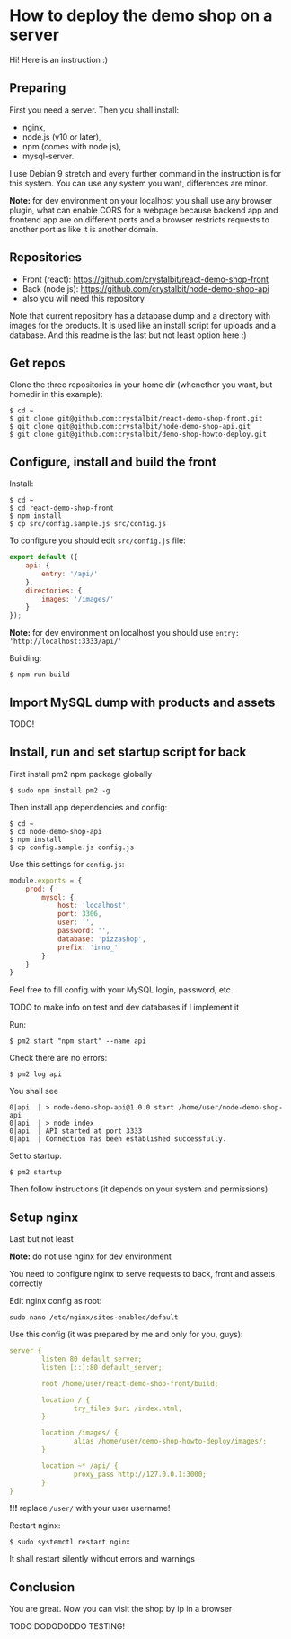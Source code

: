 # How to deploy the demo shop on a server #

Hi! Here is an instruction :)

## Preparing
First you need a server. Then you shall install:
* nginx,
* node.js (v10 or later),
* npm (comes with node.js),
* mysql-server.

I use Debian 9 stretch and every further command in the instruction is for this system. You can use any system you want, differences are minor.

**Note:** for dev environment on your localhost you shall use any browser plugin, what can enable CORS for a webpage because backend app and frontend app are on different ports and a browser restricts requests to another port as like it is another domain.

## Repositories
* Front (react): https://github.com/crystalbit/react-demo-shop-front
* Back (node.js): https://github.com/crystalbit/node-demo-shop-api
* also you will need this repository

Note that current repository has a database dump and a directory with images for the products. It is used like an install script for uploads and a database.
And this readme is the last but not least option here :)

## Get repos
Clone the three repositories in your home dir (whenether you want, but homedir in this example):
```console
$ cd ~
$ git clone git@github.com:crystalbit/react-demo-shop-front.git
$ git clone git@github.com:crystalbit/node-demo-shop-api.git
$ git clone git@github.com:crystalbit/demo-shop-howto-deploy.git
```

## Configure, install and build the front
Install:
```console
$ cd ~
$ cd react-demo-shop-front
$ npm install
$ cp src/config.sample.js src/config.js
```

To configure you should edit `src/config.js` file:
```javascript
export default ({
    api: {
        entry: '/api/'
    },
    directories: {
        images: '/images/'
    }
});
```

**Note:** for dev environment on localhost you should use `entry: 'http://localhost:3333/api/'`

Building:
```console
$ npm run build
```

## Import MySQL dump with products and assets
TODO!

## Install, run and set startup script for back
First install pm2 npm package globally
```console
$ sudo npm install pm2 -g
```

Then install app dependencies and config:
```console
$ cd ~
$ cd node-demo-shop-api
$ npm install
$ cp config.sample.js config.js
```

Use this settings for `config.js`:
```javascript
module.exports = {
    prod: {
        mysql: {
            host: 'localhost',
            port: 3306,
            user: '',
            password: '',
            database: 'pizzashop',
            prefix: 'inno_'
        }
    }
}
```

Feel free to fill config with your MySQL login, password, etc.

TODO to make info on test and dev databases if I implement it

Run:
```console
$ pm2 start "npm start" --name api
```

Check there are no errors:
```console
$ pm2 log api
```

You shall see
```
0|api  | > node-demo-shop-api@1.0.0 start /home/user/node-demo-shop-api
0|api  | > node index
0|api  | API started at port 3333
0|api  | Connection has been established successfully.
```

Set to startup:
```console
$ pm2 startup
```

Then follow instructions (it depends on your system and permissions)

## Setup nginx
Last but not least

**Note:** do not use nginx for dev environment

You need to configure nginx to serve requests to back, front and assets correctly

Edit nginx config as root:
```console
sudo nano /etc/nginx/sites-enabled/default
```

Use this config (it was prepared by me and only for you, guys):
```yml
server {
        listen 80 default_server;
        listen [::]:80 default_server;

        root /home/user/react-demo-shop-front/build;

        location / {
                try_files $uri /index.html;
        }

        location /images/ {
                alias /home/user/demo-shop-howto-deploy/images/;
        }

        location ~* /api/ {
                proxy_pass http://127.0.0.1:3000;
        }
}
```

**!!!** replace `/user/` with your user username!

Restart nginx:
```console
$ sudo systemctl restart nginx
```

It shall restart silently without errors and warnings

## Conclusion
You are great. Now you can visit the shop by ip in a browser

TODO DODODODDO TESTING!
